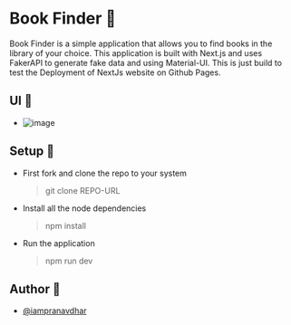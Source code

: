 # Book Finder 📖

Book Finder is a simple application that allows you to find books in the library of your choice. This application is built with Next.js and uses FakerAPI to generate fake data and using Material-UI. This is just build to test the Deployment of NextJs website on Github Pages.

## UI 🍿

- ![image](https://user-images.githubusercontent.com/73348574/151848495-0002331f-57b4-47aa-b76c-e6f93f5a0726.png)

## Setup 🍧

- First fork and clone the repo to your system
    > git clone REPO-URL

- Install all the node dependencies
    > npm install

- Run the application
    > npm run dev


## Author 📝

- [@iampranavdhar](https://github.com/iampranavdhar)